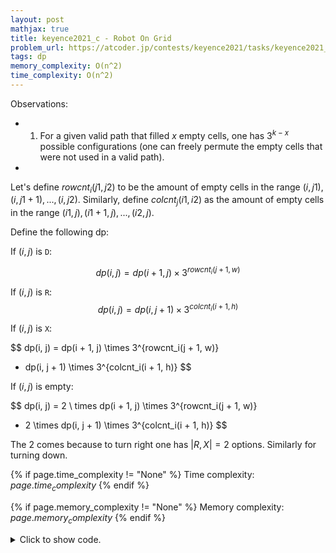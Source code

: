 ```yaml
---
layout: post
mathjax: true
title: keyence2021_c - Robot On Grid
problem_url: https://atcoder.jp/contests/keyence2021/tasks/keyence2021_c
tags: dp
memory_complexity: O(n^2)
time_complexity: O(n^2)
---
```


Observations:
- 1. For a given valid path that filled $x$ empty cells, one has $3^{k - x}$
possible configurations (one can freely permute the empty cells that were not
used in a valid path).
-

Let's define $rowcnt_i(j1, j2)$ to be the amount of empty cells in the range
$(i, j1), (i, j1 + 1), ..., (i, j2)$. Similarly, define $colcnt_j(i1, i2)$ as
the amount of empty cells in the range $(i1, j), (i1 + 1, j), ..., (i2, j)$.

Define the following dp:

If $(i, j)$ is `D`:

$$
dp(i, j) = dp(i + 1, j) \times 3^{rowcnt_i(j + 1, w)}
$$

If $(i, j)$ is `R`:
$$
dp(i, j) = dp(i, j + 1) \times 3^{colcnt_i(i + 1, h)}
$$

If $(i, j)$ is `X`:

$$
dp(i, j) = dp(i + 1, j) \times 3^{rowcnt_i(j + 1, w)}
+ dp(i, j + 1) \times 3^{colcnt_i(i + 1, h)}
$$

If $(i, j)$ is empty:

$$
dp(i, j) = 2 \ times dp(i + 1, j) \times 3^{rowcnt_i(j + 1, w)}
+ 2 \times dp(i, j + 1) \times 3^{colcnt_i(i + 1, h)}
$$

The $2$ comes because to turn right one has $|{R, X}| = 2$ options. Similarly
for turning down.



{% if page.time_complexity != "None" %}
Time complexity: ${{ page.time_complexity }}$
{% endif %}

{% if page.memory_complexity != "None" %}
Memory complexity: ${{ page.memory_complexity }}$
{% endif %}

<details>
<summary>
<p style="display:inline">Click to show code.</p>
</summary>
```cpp
{% raw %}
using namespace std;
using ll = long long;
using ii = pair<int, int>;
using vi = vector<int>;
using mint = atcoder::modint998244353;
ll solve(vector<string> mat)
{
    int h = mat.size(), w = mat[0].size();
    vector<vector<mint>> dp(h + 1, vector<mint>(w + 1, 0));
    mint miss_right(1);
    vector<mint> miss_down(w, 1);
    for (int i = h - 1; i >= 0; --i)
    {
        miss_right = 1;
        for (int j = w - 1; j >= 0; --j)
        {
            mint dans = dp[i + 1][j] * miss_right;
            mint rans = dp[i][j + 1] * miss_down[j];
            int md, mr;
            if (auto c = mat[i][j]; c)
            {
                md = c == 'X' or c == 'D';
                mr = c == 'X' or c == 'R';
            }
            else
            {
                md = mr = 2;
                miss_right *= 3;
                miss_down[j] *= 3;
            }
            dp[i][j] = dans * md + rans * mr;
            if (i == h - 1 and j == w - 1)
                dp[i][j] = !mat[i][j] ? 3 : 1;
        }
    }
    return dp[0][0].val();
}
int main(void)
{
    ios::sync_with_stdio(false), cin.tie(NULL);
    int h, w, k;
    cin >> h >> w >> k;
    vector<string> mat(h, string(w, 0));
    for (int i = 0; i < k; ++i)
    {
        int row, col;
        char ch;
        cin >> row >> col >> ch, row--, col--;
        mat[row][col] = ch;
    }
    cout << solve(mat) << endl;
    return 0;
}

{% endraw %}
```
</details>

